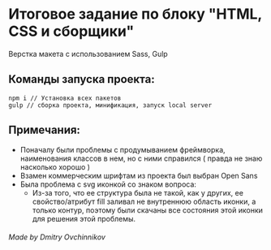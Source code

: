 # Итоговое задание по блоку "HTML, CSS и сборщики"

Верстка макета с использованием Sass, Gulp

## Команды запуска проекта:

    npm i // Установка всех пакетов
    gulp // сборка проекта, минификация, запуск local server 
    
## Примечания:

- Поначалу были проблемы с продумыванием фреймворка, наименования классов в нем, но с ними справился ( правда не знаю насколько хорошо )
- Взамен коммерческим шрифтам из проекта был выбран Open Sans
- Была проблема с svg иконкой со знаком вопроса:
    - Из-за того, что ее структура была не такой, как у других, ее свойство/атрибут fill заливал не внутреннюю область иконки, а только контур, поэтому были скачаны все состояния этой иконки для решения этой проблемы.

###### Made by Dmitry Ovchinnikov
